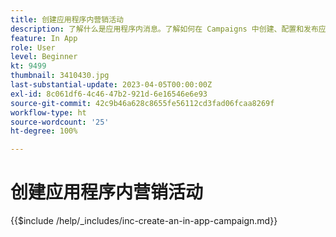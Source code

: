 ```yaml
---
title: 创建应用程序内营销活动
description: 了解什么是应用程序内消息。了解如何在 Campaigns 中创建、配置和发布应用程序内消息。
feature: In App
role: User
level: Beginner
kt: 9499
thumbnail: 3410430.jpg
last-substantial-update: 2023-04-05T00:00:00Z
exl-id: 8c061df6-4c46-47b2-921d-6e16546e6e93
source-git-commit: 42c9b46a628c8655fe56112cd3fad06fcaa8269f
workflow-type: ht
source-wordcount: '25'
ht-degree: 100%

---
```


# 创建应用程序内营销活动

{{$include /help/_includes/inc-create-an-in-app-campaign.md}}